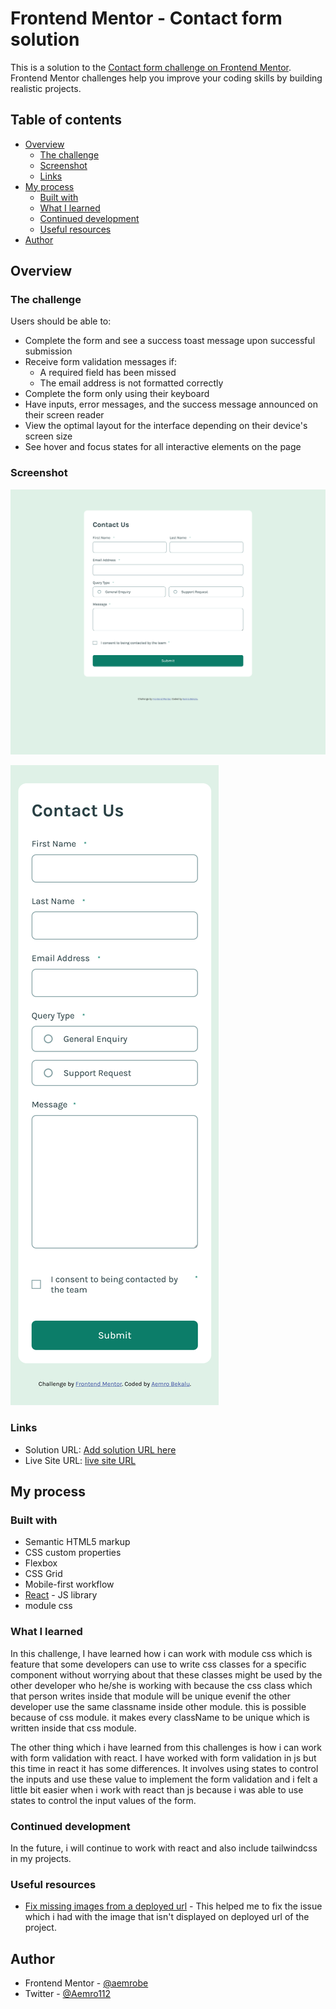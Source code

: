 # Frontend Mentor - Contact form solution

This is a solution to the [Contact form challenge on Frontend Mentor](https://www.frontendmentor.io/challenges/contact-form--G-hYlqKJj). Frontend Mentor challenges help you improve your coding skills by building realistic projects.

## Table of contents

- [Overview](#overview)
  - [The challenge](#the-challenge)
  - [Screenshot](#screenshot)
  - [Links](#links)
- [My process](#my-process)
  - [Built with](#built-with)
  - [What I learned](#what-i-learned)
  - [Continued development](#continued-development)
  - [Useful resources](#useful-resources)
- [Author](#author)

## Overview

### The challenge

Users should be able to:

- Complete the form and see a success toast message upon successful submission
- Receive form validation messages if:
  - A required field has been missed
  - The email address is not formatted correctly
- Complete the form only using their keyboard
- Have inputs, error messages, and the success message announced on their screen reader
- View the optimal layout for the interface depending on their device's screen size
- See hover and focus states for all interactive elements on the page

### Screenshot

![](./screenshot-of-solution/Contact-form-desktop-design.png)

![](./screenshot-of-solution/Contact-form-mobile.png)

### Links

- Solution URL: [Add solution URL here](https://your-solution-url.com)
- Live Site URL: [live site URL](https://aemrobe.github.io/contact-form-mainn/)

## My process

### Built with

- Semantic HTML5 markup
- CSS custom properties
- Flexbox
- CSS Grid
- Mobile-first workflow
- [React](https://reactjs.org/) - JS library
- module css

### What I learned

In this challenge, I have learned how i can work with module css which is feature that some developers can use to write css classes for a specific component without worrying about that these classes might be used by the other developer who he/she is working with because the css class which that person writes inside that module will be unique evenif the other developer use the same classname inside other module. this is possible because of css module. it makes every className to be unique which is written inside that css module.

The other thing which i have learned from this challenges is how i can work with form validation with react. I have worked with form validation in js but this time in react it has some differences. It involves using states to control the inputs and use these value to implement the form validation and i felt a little bit easier when i work with react than js because i was able to use states to control the input values of the form.

### Continued development

In the future, i will continue to work with react and also include tailwindcss in my projects.

### Useful resources

- [Fix missing images from a deployed url](https://www.youtube.com/watch?v=uStf2HMXcAs&pp=0gcJCYQJAYcqIYzv) - This helped me to fix the issue which i had with the image that isn't displayed on deployed url of the project.

## Author

- Frontend Mentor - [@aemrobe](https://www.frontendmentor.io/profile/aemrobe)
- Twitter - [@Aemro112](https://www.twitter.com/Aemro112)
